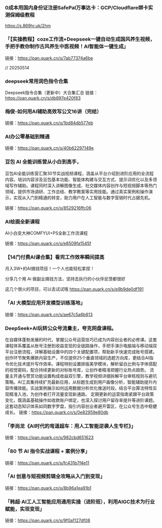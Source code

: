 
### 0成本用国内身份证注册SafePal万事达卡：GCP/Cloudflare绑卡实测保姆级教程
https://s.869hr.uk/2hm

### 「【实操教程】coze工作流+Deepseek一键自动生成国风养生视频，手把手教你制作古风养生中医视频！AI智能体一键生成」
链接：https://pan.quark.cn/s/7ab77374a6be

// 20250514
### deepseek常用润色指令合集
Deepseek指令合集（更新中）大合集汇总
链接：https://pan.quark.cn/s/db897e420f83


### 梅俊-如何用AI辅助高效写公文16讲（完结）
链接：https://pan.quark.cn/s/1bd84db577eb


### AI办公零基础到精通
链接：https://pan.quark.cn/s/40b62297149e

### 豆包 AI 全能训练营从小白到高手，


豆包AI全能训练营汇聚30节实战视频课程，涵盖从平台介绍到进阶应用的全流程内容。培训内容涉及豆包基本功能、智能体构建与交互方式、提示词优化以及多领域写作辅助。课程同时深入讲解图像生成、社交媒体内容创作与短视频脚本等热门领域，提供市场调研、工作总结、教学教案等实用技能。通过真实案例和操作演示，实现从入门到精通的转变，助力用户在人工智能与数字营销时代占据先机。


链接：https://pan.quark.cn/s/8529216ffc06

### AI绘画全新课程
AI小白变大神COMFYUI+PS全新工作流课程

链接：https://pan.quark.cn/s/e8509fa1545f

### 【14门付费AI课合集】看完工作效率瞬间提高

月入3W+的AI搞钱项目！一个人也能轻松拿捏！

分享几个用 Ai 做副业搞钱方法，坚持去执行的小伙伴反馈都很好

这几个很火的项目，可以去试试哦
https://pan.quark.cn/s/e9b9de0df191

### 「AI 大模型应用开发模型训练落地」
链接：https://pan.quark.cn/s/ae67c5a6b613

### DeepSeek+AI玩转公众号流量主，夸克网盘课程。
在自媒体蓬勃发展的时代，掌握公众号运营技巧已成为内容创业者的必修课。这套课程体系覆盖从账号注册到收益变现的全链路操作，手把手演示电脑端与移动端双平台注册流程，详解基础设置中的四个关键配置项，帮助新手快速完成账号搭建。
创作环节聚焦爆款内容生产，不仅提供25个垂直领域的选题方向库，更结合AI指令优化技术提升写作效率。课程特别设置排版美学模块，解析留白比例与字体搭配的视觉密码，配合持续更新的对标账号库，让创作者精准把握行业热点趋势。
流量主开通与赞赏功能设置构成收益双引擎，教学视频详细拆解平台审核规则与避坑策略。AI工具集持续扩充最新应用，从标题生成到用户画像分析，智能辅助提升内容传播效能。实战案例展示如何运用数据分析优化推送时段，结合平台算法特性实现精准入池，为创作者打开流量变现新通路。
定期更新的运营指南紧跟平台政策变化，既涵盖基础操作如收款账户绑定，也深入探讨用户留存率提升等进阶课题。这套动态知识体系如同数字罗盘，指引内容创业者避开雷区，在公众号生态中稳健成长。
链接：https://pan.quark.cn/s/0e82959e80db

### 「李尚龙《AI时代的弯道超车：用人工智能逆袭人生专栏》」
链接：https://pan.quark.cn/s/982cbd651623

### 「80 节 AI 指令实战课程 + 案例分享」
链接：https://pan.quark.cn/s/fc431b7f4e11

### 「AI 创意与短视频剪辑全攻略从入门到变现」
链接：https://pan.quark.cn/s/8b96a1ea91b1

### 「韩超·AI工人工智能应用通用实操（进阶班），利用AIGC技术为行业赋能，实现变现」
链接：https://pan.quark.cn/s/9f0a1127df08
